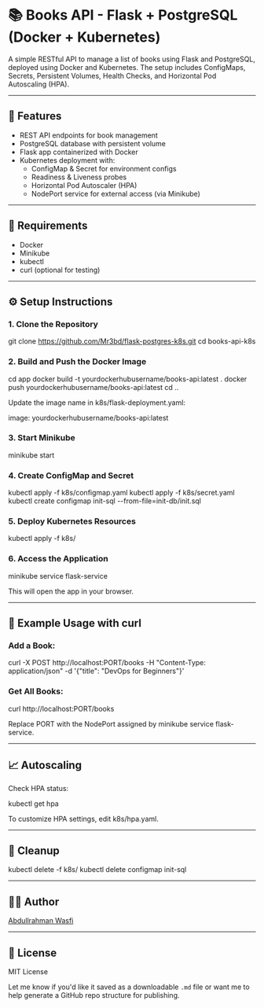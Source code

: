 # 📚 Books API - Flask + PostgreSQL (Docker + Kubernetes)

A simple RESTful API to manage a list of books using Flask and PostgreSQL, deployed using Docker and Kubernetes. The setup includes ConfigMaps, Secrets, Persistent Volumes, Health Checks, and Horizontal Pod Autoscaling (HPA).

---

## 🚀 Features

- REST API endpoints for book management
- PostgreSQL database with persistent volume
- Flask app containerized with Docker
- Kubernetes deployment with:
  - ConfigMap & Secret for environment configs
  - Readiness & Liveness probes
  - Horizontal Pod Autoscaler (HPA)
  - NodePort service for external access (via Minikube)

---

## 🧰 Requirements

- Docker
- Minikube
- kubectl
- curl (optional for testing)

---

## ⚙️ Setup Instructions

### 1. Clone the Repository

git clone https://github.com/Mr3bd/flask-postgres-k8s.git
cd books-api-k8s

### 2. Build and Push the Docker Image

cd app
docker build -t yourdockerhubusername/books-api:latest .
docker push yourdockerhubusername/books-api:latest
cd ..

Update the image name in k8s/flask-deployment.yaml:

image: yourdockerhubusername/books-api:latest

### 3. Start Minikube

minikube start

### 4. Create ConfigMap and Secret

kubectl apply -f k8s/configmap.yaml
kubectl apply -f k8s/secret.yaml
kubectl create configmap init-sql --from-file=init-db/init.sql

### 5. Deploy Kubernetes Resources

kubectl apply -f k8s/

### 6. Access the Application

minikube service flask-service

This will open the app in your browser.

---

## 🧪 Example Usage with curl

### Add a Book:

curl -X POST http://localhost:PORT/books -H "Content-Type: application/json" -d '{"title": "DevOps for Beginners"}'

### Get All Books:

curl http://localhost:PORT/books

Replace PORT with the NodePort assigned by minikube service flask-service.

---

## 📈 Autoscaling

Check HPA status:

kubectl get hpa

To customize HPA settings, edit k8s/hpa.yaml.

---

## 🧼 Cleanup

kubectl delete -f k8s/
kubectl delete configmap init-sql

----

## 👨‍💻 Author

[Abdullrahman Wasfi](https://github.com/Mr3bd)

---

## 📄 License

MIT License

Let me know if you'd like it saved as a downloadable `.md` file or want me to help generate a GitHub repo structure for publishing.
